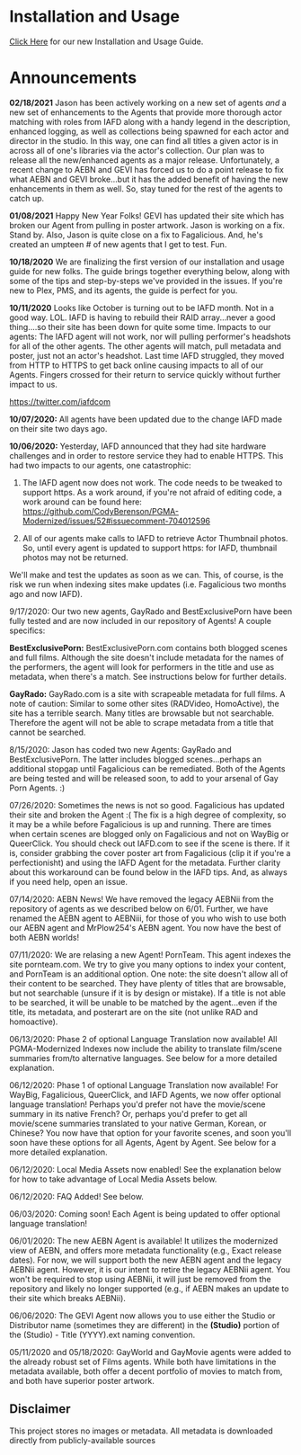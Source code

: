 # Installation and Usage

[Click Here](/images/PlexGayMetadataAgents-InstallationandUsageGuide.pdf)
for our new Installation and Usage Guide.  
# Announcements

**02/18/2021**
Jason has been actively working on a new set of agents *and* a new set of enhancements to the Agents that provide more thorough actor matching with roles from IAFD along with a handy legend in the description, enhanced logging, as well as collections being spawned for each actor and director in the studio.  In this way, one can find all titles a given actor is in across all of one's libraries via the actor's collection.  Our plan was to release all the new/enhanced agents as a major release.  Unfortunately, a recent change to AEBN and GEVI has forced us to do a point release to fix what AEBN and GEVI broke...but it has the added benefit of having the new enhancements in them as well.  So, stay tuned for the rest of the agents to catch up.

**01/08/2021** 
Happy New Year Folks!  GEVI has updated their site which has broken our Agent from pulling in poster artwork.  Jason is working on a fix. Stand by.  Also, Jason is quite close on a fix to Fagalicious.  And, he's created an umpteen # of new agents that I get to test.  Fun.

**10/18/2020**  We are finalizing the first version of our installation and usage guide for new folks.  The guide brings together everything below, along with some of the tips and step-by-steps we've provided in the issues.  If you're new to Plex, PMS, and its agents, the guide is perfect for you.

**10/11/2020**  Looks like October is turning out to be IAFD month.  Not in a good way.  LOL.  IAFD is having to rebuild their RAID array...never a good thing....so their site has been down for quite some time.  Impacts to our agents:  The IAFD agent will not work, nor will pulling performer's headshots for all of the other agents.  The other agents will match, pull metadata and poster, just not an actor's headshot.  Last time IAFD struggled, they moved from HTTP to HTTPS to get back online causing impacts to all of our Agents.  Fingers crossed for their return to service quickly without further impact to us.

https://twitter.com/iafdcom

**10/07/2020:** All agents have been updated due to the change IAFD made on their site two days ago.

**10/06/2020:** Yesterday, IAFD announced that they had site hardware challenges and in order to restore service they had to enable HTTPS.  This had two impacts to our agents, one catastrophic:
1.  The IAFD agent now does not work.  The code needs to be tweaked to support https.  As a work around, if you're not afraid of editing code, a work around can be found here:  https://github.com/CodyBerenson/PGMA-Modernized/issues/52#issuecomment-704012596

2.  All of our agents make calls to IAFD to retrieve Actor Thumbnail photos.  So, until every agent is updated to support https: for IAFD, thumbnail photos may not be returned.  

We'll make and test the updates as soon as we can.  This, of course, is the risk we run when indexing sites make updates (i.e. Fagalicious two months ago and now IAFD).

9/17/2020:  Our two new agents, GayRado and BestExclusivePorn have been fully tested and are now included in our repository of Agents!  A couple specifics:

**BestExclusivePorn:**  BestExclusivePorn.com contains both blogged scenes and full films.  Although the site doesn't include metadata for the names of the performers, the agent will look for performers in the title and use as metadata, when there's a match.  See instructions below for further details.

**GayRado:**  GayRado.com is a site with scrapeable metadata for full films.  A note of caution:  Similar to some other sites (RADVideo, HomoActive), the site has a terrible search.  Many titles are browsable but not searchable.  Therefore the agent will not be able to scrape metadata from a title that cannot be searched.

8/15/2020:  Jason has coded two new Agents:  GayRado and BestExclusivePorn.  The latter includes blogged scenes...perhaps an additional stopgap until Fagalicious can be remediated.  Both of the Agents are being tested and will be released soon, to add to your arsenal of Gay Porn Agents.  :)

07/26/2020:  Sometimes the news is not so good.  Fagalicious has updated their site and broken the Agent :(  The fix is a high degree of complexity, so it may be a while before Fagalicious is up and running. There are times when certain scenes are blogged only on Fagalicious and not on WayBig or QueerClick.   You should check out IAFD.com to see if the scene is there.  If it is, consider grabbing the cover poster art from Fagalicious (clip it if you're a perfectionisht) and using the IAFD Agent for the metadata.  Further clarity about this workaround can be found below in the IAFD tips.  And, as always if you need help, open an issue.  

07/14/2020:  AEBN News!  We have removed the legacy AEBNii from the repository of agents as we described below on 6/01.  Further, we have renamed the AEBN agent to AEBNiii, for those of you who wish to use both our AEBN agent and MrPlow254's AEBN agent.  You now have the best of both AEBN worlds!

07/11/2020:  We are relasing a new Agent!  PornTeam. This agent indexes the site pornteam.com.  We try to give you many options to index your content, and PornTeam is an additional option.  One note:  the site doesn't allow all of their content to be searched.  They have plenty of titles that are browsable, but not searchable (unsure if it is by design or mistake).  If a title is not able to be searched, it will be unable to be matched by the agent...even if the title, its metadata, and posterart are on the site (not unlike RAD and homoactive).  

06/13/2020:  Phase 2 of optional Language Translation now available!  All PGMA-Modernized Indexes now include the ability to translate film/scene summaries from/to alternative languages.  See below for a more detailed explanation.

06/12/2020:  Phase 1 of optional Language Translation now available!  For WayBig, Fagalicious, QueerClick, and IAFD Agents, we now offer optional language translation!   Perhaps you'd prefer not have the movie/scene summary in its native French?  Or, perhaps you'd prefer to get all movie/scene summaries translated to your native German, Korean, or Chinese?  You now have that option for your favorite scenes, and soon you'll soon have these options for all Agents, Agent by Agent. See below for a more detailed explanation.  

06/12/2020:  Local Media Assets now enabled!  See the explanation below for how to take advantage of Local Media Assets below.

06/12/2020:  FAQ Added!  See below.

06/03/2020:  Coming soon!  Each Agent is being updated to offer optional language translation!  

06/01/2020:  The new AEBN Agent is available!  It utilizes the modernized view of AEBN, and offers more metadata functionality (e.g., Exact release dates).  For now, we will support both the new AEBN agent and the legacy AEBNii agent.  However, it is our intent to retire the legacy AEBNii agent.  You won't be required to stop using AEBNii, it will just be removed from the repository and likely no longer supported (e.g., if AEBN makes an update to their site which breaks AEBNii).  

06/06/2020:  The GEVI Agent now allows you to use either the Studio or Distributor name (sometimes they are different) in the **(Studio)** portion of the (Studio) - Title (YYYY).ext naming convention.

05/11/2020 and 05/18/2020:  GayWorld and GayMovie agents were added to the already robust set of Films agents.  While both have limitations in the metadata available, both offer a decent portfolio of movies to match from, and both have superior poster artwork.  

## Disclaimer


This project stores no images or metadata. All metadata is downloaded directly from publicly-available sources
